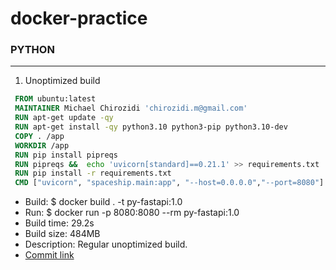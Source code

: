 # docker-practice

### PYTHON
------------

1) Unoptimized build

```Dockerfile
 FROM ubuntu:latest
 MAINTAINER Michael Chirozidi 'chirozidi.m@gmail.com'
 RUN apt-get update -qy
 RUN apt-get install -qy python3.10 python3-pip python3.10-dev
 COPY . /app
 WORKDIR /app
 RUN pip install pipreqs
 RUN pipreqs &&  echo 'uvicorn[standard]==0.21.1' >> requirements.txt
 RUN pip install -r requirements.txt
 CMD ["uvicorn", "spaceship.main:app", "--host=0.0.0.0","--port=8080"] 
```

* Build: $ docker build . -t py-fastapi:1.0
* Run: $ docker run -p 8080:8080 --rm py-fastapi:1.0
* Build time: 29.2s
* Build size: 484MB
* Description: Regular unoptimized build.
* [Commit link](https://github.com/mtrpz-course/docker-practice/commit/fd71f0a985e521de1bafd3aeebe8e3a55b8e5362)

